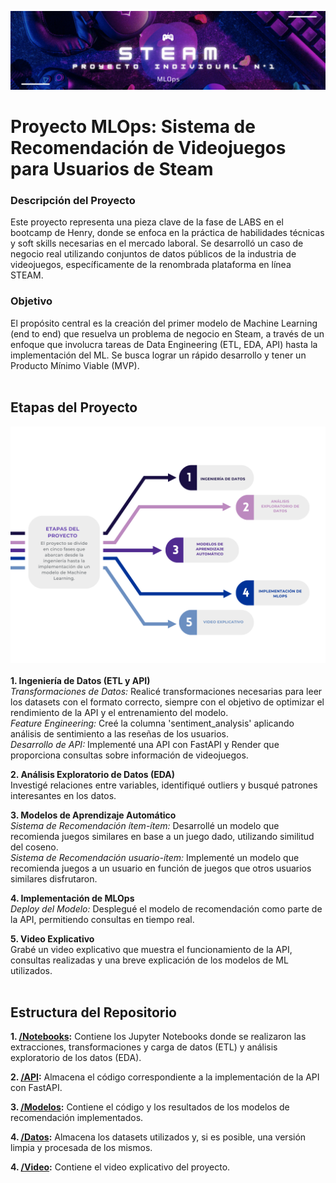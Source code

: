 ![Steam](https://github.com/JohannaRangel/Proyecto_Individual_1_MLOps/raw/main/assets/steam.png)
<br />
# Proyecto MLOps: Sistema de Recomendación de Videojuegos para Usuarios de Steam

### Descripción del Proyecto
Este proyecto representa una pieza clave de la fase de LABS en el bootcamp de Henry, donde se enfoca en la práctica de habilidades técnicas y soft skills necesarias en el mercado laboral. Se desarrolló un caso de negocio real utilizando conjuntos de datos públicos de la industria de videojuegos, específicamente de la renombrada plataforma en línea STEAM.

### Objetivo
El propósito central es la creación del primer modelo de Machine Learning (end to end) que resuelva un problema de negocio en Steam, a través de un enfoque que involucra tareas de Data Engineering (ETL, EDA, API) hasta la implementación del ML. Se busca lograr un rápido desarrollo y tener un Producto Mínimo Viable (MVP).<br />
<br />

## Etapas del Proyecto <br />
![Etapas](https://github.com/JohannaRangel/Proyecto_Individual_1_MLOps/raw/main/assets/Etapas.png)  
<br />
**1. Ingeniería de Datos (ETL y API)** <br />
*Transformaciones de Datos:* Realicé transformaciones necesarias para leer los datasets con el formato correcto, siempre con el objetivo de optimizar el rendimiento de la API y el entrenamiento del modelo. <br />
*Feature Engineering:* Creé la columna 'sentiment_analysis' aplicando análisis de sentimiento a las reseñas de los usuarios. <br />
*Desarrollo de API:* Implementé una API con FastAPI y Render que proporciona consultas sobre información de videojuegos. <br />

**2. Análisis Exploratorio de Datos (EDA)** <br />
Investigé relaciones entre variables, identifiqué outliers y busqué patrones interesantes en los datos.<br />

**3. Modelos de Aprendizaje Automático** <br />
*Sistema de Recomendación ítem-ítem:* Desarrollé un modelo que recomienda juegos similares en base a un juego dado, utilizando similitud del coseno. <br />
*Sistema de Recomendación usuario-ítem:* Implementé un modelo que recomienda juegos a un usuario en función de juegos que otros usuarios similares disfrutaron.<br />

**4. Implementación de MLOps** <br />
*Deploy del Modelo:* Desplegué el modelo de recomendación como parte de la API, permitiendo consultas en tiempo real. <br />

**5. Video Explicativo** <br />
Grabé un video explicativo que muestra el funcionamiento de la API, consultas realizadas y una breve explicación de los modelos de ML utilizados.<br />
<br />

## Estructura del Repositorio <br />
**1. [/Notebooks](notebooks/):** Contiene los Jupyter Notebooks donde se realizaron las extracciones, transformaciones y carga de datos (ETL) y análisis exploratorio de los datos (EDA).<br />

**2. [/API](api/):** Almacena el código correspondiente a la implementación de la API con FastAPI.<br />

**3. [/Modelos](modelos/):** Contiene el código y los resultados de los modelos de recomendación implementados.<br />

**4. [/Datos](datos/):** Almacena los datasets utilizados y, si es posible, una versión limpia y procesada de los mismos.<br />

**4. [/Video](video/):** Contiene el video explicativo del proyecto.<br />

